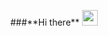 <p align="center">###**Hi there** <img src="https://media.giphy.com/media/hvRJCLFzcasrR4ia7z/giphy.gif" width="25px">
<!--
**Anunlu/Anunlu** is a ✨ _special_ ✨ repository because its `README.md` (this file) appears on your GitHub profile.

Here are some ideas to get you started:

- 🔭 I’m currently working on ...
- 🌱 I’m currently learning ...
- 👯 I’m looking to collaborate on ...
- 🤔 I’m looking for help with ...
- 💬 Ask me about ...
- 📫 How to reach me: ...
- 😄 Pronouns: ...
- ⚡ Fun fact: ...
-->

